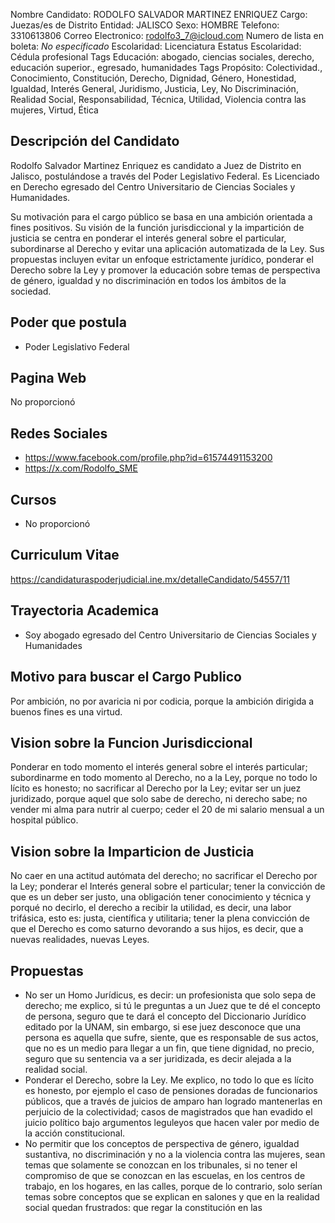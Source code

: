 Nombre Candidato: RODOLFO SALVADOR MARTINEZ ENRIQUEZ
Cargo: Juezas/es de Distrito
Entidad: JALISCO
Sexo: HOMBRE
Telefono: 3310613806
Correo Electronico: rodolfo3_7@icloud.com
Numero de lista en boleta: *No especificado*
Escolaridad: Licenciatura
Estatus Escolaridad: Cédula profesional
Tags Educación: abogado, ciencias sociales, derecho, educación superior., egresado, humanidades
Tags Propósito: Colectividad., Conocimiento, Constitución, Derecho, Dignidad, Género, Honestidad, Igualdad, Interés General, Juridismo, Justicia, Ley, No Discriminación, Realidad Social, Responsabilidad, Técnica, Utilidad, Violencia contra las mujeres, Virtud, Ética


## Descripción del Candidato 

Rodolfo Salvador Martinez Enriquez es candidato a Juez de Distrito en Jalisco, postulándose a través del Poder Legislativo Federal. Es Licenciado en Derecho egresado del Centro Universitario de Ciencias Sociales y Humanidades.

Su motivación para el cargo público se basa en una ambición orientada a fines positivos. Su visión de la función jurisdiccional y la impartición de justicia se centra en ponderar el interés general sobre el particular, subordinarse al Derecho y evitar una aplicación automatizada de la Ley. Sus propuestas incluyen evitar un enfoque estrictamente jurídico, ponderar el Derecho sobre la Ley y promover la educación sobre temas de perspectiva de género, igualdad y no discriminación en todos los ámbitos de la sociedad.


## Poder que postula

- Poder Legislativo Federal


## Pagina Web

No proporcionó


## Redes Sociales

- https://www.facebook.com/profile.php?id=61574491153200
- https://x.com/Rodolfo_SME


## Cursos

- No proporcionó


## Curriculum Vitae

https://candidaturaspoderjudicial.ine.mx/detalleCandidato/54557/11


## Trayectoria Academica

- Soy abogado egresado del Centro Universitario de Ciencias Sociales y Humanidades


## Motivo para buscar el Cargo Publico

Por ambición, no por avaricia ni por codicia, porque la ambición dirigida a buenos fines es una virtud.


## Vision sobre la Funcion Jurisdiccional

Ponderar en todo momento el interés general sobre el interés particular; subordinarme en todo momento al Derecho, no a la Ley, porque no todo lo lícito es honesto; no sacrificar al Derecho por la Ley; evitar ser un juez juridizado, porque aquel que solo sabe de derecho, ni derecho sabe; no vender mi alma para nutrir al cuerpo; ceder el 20 de mi salario mensual a un hospital público.


## Vision sobre la Imparticion de Justicia

No caer en una actitud autómata del derecho; no sacrificar el Derecho por la Ley; ponderar el Interés general sobre el particular; tener la convicción de que es un deber ser justo, una obligación tener conocimiento y técnica y porqué no decirlo, el derecho a recibir la utilidad, es decir, una labor trifásica, esto es: justa, científica y utilitaria; tener la plena convicción de que el Derecho es como saturno devorando a sus hijos, es decir, que a nuevas realidades, nuevas Leyes.


## Propuestas

- No ser un Homo Jurídicus, es decir: un profesionista que solo sepa de derecho; me explico, si tú le preguntas a un Juez que te dé el concepto de persona, seguro que te dará el concepto del Diccionario Jurídico editado por la UNAM, sin embargo, si ese juez desconoce que una persona es aquella que sufre, siente, que es responsable de sus actos, que no es un medio para llegar a un fin, que tiene dignidad, no precio, seguro que su sentencia va a ser juridizada, es decir alejada a la realidad social.
- Ponderar el Derecho, sobre la Ley. Me explico, no todo lo que es lícito es honesto, por ejemplo el caso de pensiones doradas de funcionarios públicos, que a través de juicios de amparo han logrado mantenerlas en perjuicio de la colectividad; casos de magistrados que han evadido el juicio político bajo argumentos leguleyos que hacen valer por medio de la acción constitucional.
- No permitir que los conceptos de perspectiva de género, igualdad sustantiva, no discriminación y no a la violencia contra las mujeres, sean temas que solamente se conozcan en los tribunales, si no tener el compromiso de que se conozcan en las escuelas, en los centros de trabajo, en los hogares, en las calles, porque de lo contrario, solo serían temas sobre conceptos que se explican en salones y que en la realidad social quedan frustrados:  que regar la constitución en las

